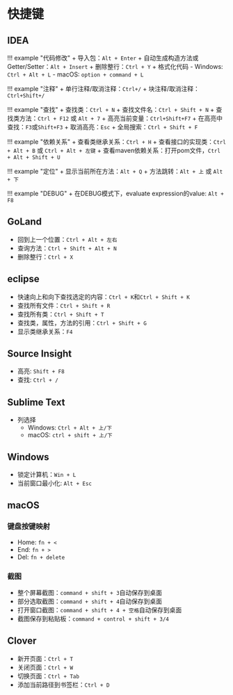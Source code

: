 # 快捷键

## IDEA

!!! example "代码修改"
    + 导入包：`Alt + Enter`
    + 自动生成构造方法或Getter/Setter：`Alt + Insert`
    + 删除整行：`Ctrl + Y`
    + 格式化代码
        - Windows: `Ctrl + Alt + L`
        - macOS: `option + command + L`

!!! example "注释"
    + 单行注释/取消注释：`Ctrl+/`
    + 块注释/取消注释：`Ctrl+Shift+/`

!!! example "查找"
    + 查找类：`Ctrl + N`
    + 查找文件名：`Ctrl + Shift + N`
    + 查找类方法：`Ctrl + F12` 或 `Alt + 7`
    + 高亮当前变量：`Ctrl+Shift+F7`
    + 在高亮中查找：`F3`或`Shift+F3`
    + 取消高亮：`Esc`
    + 全局搜索：`Ctrl + Shift + F`

!!! example "依赖关系"
    + 查看类继承关系：`Ctrl + H`
    + 查看接口的实现类：`Ctrl + Alt + B` 或 `Ctrl + Alt + 左键`
    + 查看maven依赖关系：打开pom文件，`Ctrl + Alt + Shift + U`

!!! example "定位"
    + 显示当前所在方法：`Alt + Q`
    + 方法跳转：`Alt + 上` 或 `Alt + 下`

!!! example "DEBUG"
    + 在DEBUG模式下，evaluate expression的value: `Alt + F8`


## GoLand

- 回到上一个位置：`Ctrl + Alt + 左右`
- 查询方法：`Ctrl + Shift + Alt + N`
- 删除整行：`Ctrl + X`

## eclipse

- 快速向上和向下查找选定的内容：`Ctrl + K`和`Ctrl + Shift + K`
- 查找所有文件：`Ctrl + Shift + R`
- 查找所有类：`Ctrl + Shift + T`
- 查找类，属性，方法的引用：`Ctrl + Shift + G`
- 显示类继承关系：`F4`

## Source Insight

- 高亮: `Shift + F8`
- 查找: `Ctrl + /`

## Sublime Text

- 列选择
    - Windows: `Ctrl + Alt + 上/下`
    - macOS: `ctrl + shift + 上/下`

## Windows

- 锁定计算机：`Win + L`
- 当前窗口最小化: `Alt + Esc`

## macOS

### 键盘按键映射

- Home: `fn + <`
- End: `fn + >`
- Del: `fn + delete`

### 截图

- 整个屏幕截图：`command + shift + 3`自动保存到桌面
- 部分选取截图：`command + shift + 4`自动保存到桌面
- 打开窗口截图：`command + shift + 4 + 空格`自动保存到桌面
- 截图保存到粘贴板：`command + control + shift + 3/4`


## Clover

- 新开页面：`Ctrl + T`
- 关闭页面：`Ctrl + W`
- 切换页面：`Ctrl + Tab`
- 添加当前路径到书签栏：`Ctrl + D`

